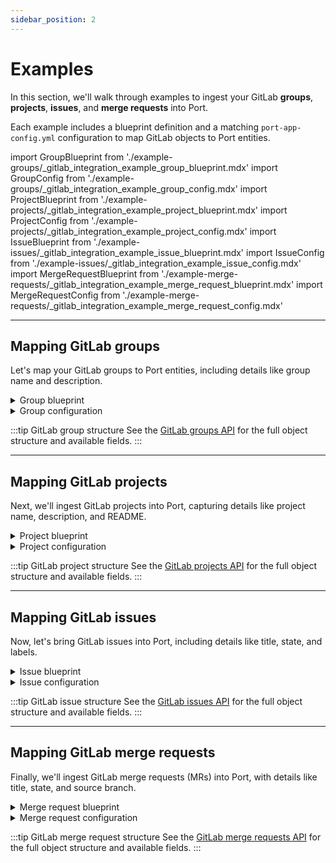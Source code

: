 ```yaml
---
sidebar_position: 2
---
```


# Examples

In this section, we'll walk through examples to ingest your GitLab **groups**, **projects**, **issues**, and **merge requests** into Port. 

Each example includes a blueprint definition and a matching `port-app-config.yml` configuration to map GitLab objects to Port entities.

import GroupBlueprint from './example-groups/_gitlab_integration_example_group_blueprint.mdx'
import GroupConfig from './example-groups/_gitlab_integration_example_group_config.mdx'
import ProjectBlueprint from './example-projects/_gitlab_integration_example_project_blueprint.mdx'
import ProjectConfig from './example-projects/_gitlab_integration_example_project_config.mdx'
import IssueBlueprint from './example-issues/_gitlab_integration_example_issue_blueprint.mdx'
import IssueConfig from './example-issues/_gitlab_integration_example_issue_config.mdx'
import MergeRequestBlueprint from './example-merge-requests/_gitlab_integration_example_merge_request_blueprint.mdx'
import MergeRequestConfig from './example-merge-requests/_gitlab_integration_example_merge_request_config.mdx'

---

## Mapping GitLab groups

Let's map your GitLab groups to Port entities, including details like group name and description.

<details>
<summary>Group blueprint</summary>
<GroupBlueprint />
</details>

<details>
<summary>Group configuration</summary>
<GroupConfig />
</details>

:::tip GitLab group structure
See the [GitLab groups API](https://docs.gitlab.com/ee/api/groups.html) for the full object structure and available fields.
:::

---

## Mapping GitLab projects

Next, we'll ingest GitLab projects into Port, capturing details like project name, description, and README.

<details>
<summary>Project blueprint</summary>
<ProjectBlueprint />
</details>

<details>
<summary>Project configuration</summary>
<ProjectConfig />
</details>

:::tip GitLab project structure
See the [GitLab projects API](https://docs.gitlab.com/ee/api/projects.html) for the full object structure and available fields.
:::

---

## Mapping GitLab issues

Now, let's bring GitLab issues into Port, including details like title, state, and labels.

<details>
<summary>Issue blueprint</summary>
<IssueBlueprint />
</details>

<details>
<summary>Issue configuration</summary>
<IssueConfig />
</details>

:::tip GitLab issue structure
See the [GitLab issues API](https://docs.gitlab.com/ee/api/issues.html) for the full object structure and available fields.
:::

---

## Mapping GitLab merge requests

Finally, we'll ingest GitLab merge requests (MRs) into Port, with details like title, state, and source branch.

<details>
<summary>Merge request blueprint</summary>
<MergeRequestBlueprint />
</details>

<details>
<summary>Merge request configuration</summary>
<MergeRequestConfig />
</details>

:::tip GitLab merge request structure
See the [GitLab merge requests API](https://docs.gitlab.com/ee/api/merge_requests.html) for the full object structure and available fields.
:::
